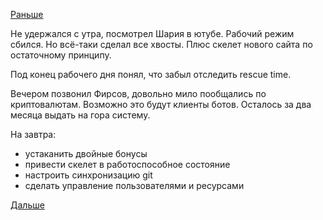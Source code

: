 [Раньше](2017.08.16.md)

Не удержался с утра, посмотрел Шария в ютубе.
Рабочий режим сбился.
Но всё-таки сделал все хвосты.
Плюс скелет нового сайта по остаточному принципу.

Под конец рабочего дня понял, что забыл отследить rescue time.

Вечером позвонил Фирсов, довольно мило пообщались по криптовалютам.
Возможно это будут клиенты ботов. Осталось за два месяца выдать на гора систему.

На завтра:
  * устаканить двойные бонусы
  * привести скелет в работоспособное состояние
  * настроить синхронизацию git
  * сделать управление пользователями и ресурсами

[Дальше](2017.08.18.md)